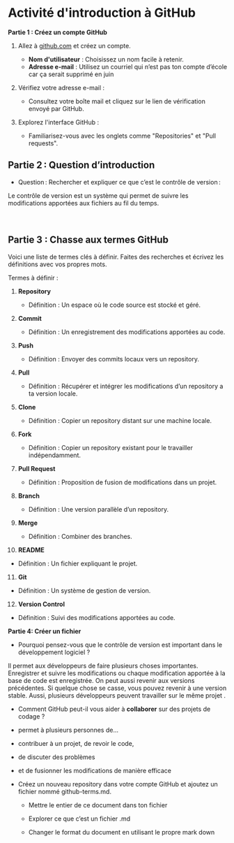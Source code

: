 # Activité d'introduction à GitHub 

**Partie 1 : Créez un compte GitHub** 

1. Allez à [github.com](https://github.com) et créez un compte. 

   - **Nom d'utilisateur** : Choisissez un nom facile à retenir. 
   - **Adresse e-mail** : Utilisez un courriel qui n’est pas ton compte d’école car ça serait supprimé en juin 

2. Vérifiez votre adresse e-mail : 

   - Consultez votre boîte mail et cliquez sur le lien de vérification envoyé par GitHub. 

3. Explorez l'interface GitHub : 

   - Familiarisez-vous avec les onglets comme "Repositories" et "Pull requests". 


## Partie 2 : Question d’introduction 

 - Question : Rechercher et expliquer ce que c’est le contrôle de version : 

Le contrôle de version est un système qui permet de suivre les modifications apportées aux fichiers au fil du temps.  
<br /><br />
## Partie 3 : Chasse aux termes GitHub

Voici une liste de termes clés à définir. Faites des recherches et écrivez les définitions avec vos propres mots.  

Termes à définir : 

1. **Repository** 

   - Définition : Un espace où le code source est stocké et géré. 

2. **Commit** 

   - Définition : Un enregistrement des modifications apportées au code. 

3. **Push** 

   - Définition : Envoyer des commits locaux vers un repository. 

4. **Pull** 

   - Définition : Récupérer et intégrer les modifications d’un repository a ta version locale. 

5. **Clone** 

   - Définition : Copier un repository distant sur une machine locale. 

6. **Fork** 

   - Définition : Copier un repository existant pour le travailler indépendamment. 

7. **Pull Request** 

   - Définition : Proposition de fusion de modifications dans un projet. 

8. **Branch** 

   - Définition : Une version parallèle d’un repository. 

9. **Merge** 

   - Définition : Combiner des branches. 

10. **README** 

   - Définition : Un fichier expliquant le projet. 

11. **Git** 

   - Définition : Un système de gestion de version. 

12. **Version Control** 

   - Définition : Suivi des modifications apportées au code. 

 

 

 

**Partie 4: Créer un fichier** 

 - Pourquoi pensez-vous que le contrôle de version est important dans le développement logiciel ? 

Il permet aux développeurs de faire plusieurs choses importantes. Enregistrer et suivre les modifications ou chaque modification apportée à la base de code est enregistrée. On peut aussi revenir aux versions précédentes. Si quelque chose se casse, vous pouvez revenir à une version stable. Aussi, plusieurs développeurs peuvent travailler sur le même projet . 

 - Comment GitHub peut-il vous aider à **collaborer** sur des projets de codage ? 

 - permet à plusieurs personnes de... 

 - contribuer à un projet, de revoir le code,  

 - de discuter des problèmes  

 - et de fusionner les modifications de manière efficace 

 

 - Créez un nouveau repository dans votre compte GitHub et ajoutez un fichier nommé github-terms.md.  

   - Mettre le entier de ce document dans ton fichier  

   - Explorer ce que c’est un fichier .md  

   - Changer le format du document en utilisant le propre mark down 
